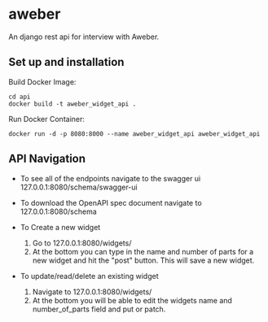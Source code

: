 # aweber
An django rest api for interview with Aweber.

## Set up and installation  

Build Docker Image:  

    cd api  
    docker build -t aweber_widget_api .

Run Docker Container:

    docker run -d -p 8080:8000 --name aweber_widget_api aweber_widget_api

## API Navigation  

- To see all of the endpoints navigate to the swagger ui 127.0.0.1:8080/schema/swagger-ui  
- To download the OpenAPI spec document navigate to 127.0.0.1:8080/schema

- To Create a new widget  
  1. Go to 127.0.0.1:8080/widgets/  
  2. At the bottom you can type in the name and number of parts for a new widget and hit the "post" button. This will save a new widget.   

- To update/read/delete an existing widget
  1. Navigate to 127.0.0.1:8080/widgets/<id>  
  2. At the bottom you will be able to edit the widgets name and number_of_parts field and put or patch.  
  
